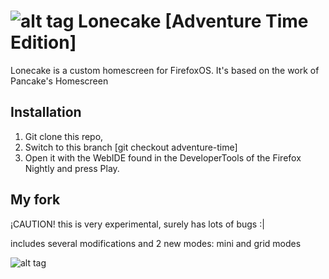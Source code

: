 # ![alt tag](http://pix.toile-libre.org/upload/original/1420031228.png) Lonecake [Adventure Time Edition]

Lonecake is a custom homescreen for FirefoxOS. It's based on the work of Pancake's Homescreen

## Installation

1. Git clone this repo, 
2. Switch to this branch [git checkout adventure-time]
3. Open it with the WebIDE found in the DeveloperTools of the Firefox Nightly and press Play.


## My fork

¡CAUTION! this is very experimental, surely has lots of bugs :|

includes several modifications and 2 new modes: mini and grid modes

![alt tag](http://pix.toile-libre.org/upload/original/1420031144.png)



